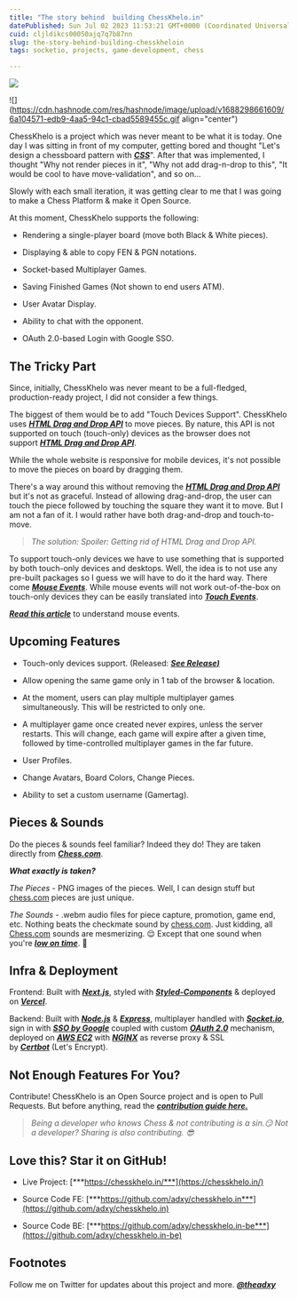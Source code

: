 ```yaml
---
title: "The story behind  building ChessKhelo.in"
datePublished: Sun Jul 02 2023 11:53:21 GMT+0000 (Coordinated Universal Time)
cuid: cljldikcs00050ajq7q7b87nn
slug: the-story-behind-building-chesskheloin
tags: socketio, projects, game-development, chess

---
```


![]( align="center")

![](https://cdn.hashnode.com/res/hashnode/image/upload/v1688298661609/6a104571-edb9-4aa5-94c1-cbad5589455c.gif align="center")

ChessKhelo is a project which was never meant to be what it is today. One day I was sitting in front of my computer, getting bored and thought "Let's design a chessboard pattern with [***CSS***](https://developer.mozilla.org/en-US/docs/Web/CSS)". After that was implemented, I thought "Why not render pieces in it", "Why not add drag-n-drop to this", "It would be cool to have move-validation", and so on...

Slowly with each small iteration, it was getting clear to me that I was going to make a Chess Platform & make it Open Source.

At this moment, ChessKhelo supports the following:

* Rendering a single-player board (move both Black & White pieces).
    
* Displaying & able to copy FEN & PGN notations.
    
* Socket-based Multiplayer Games.
    
* Saving Finished Games (Not shown to end users ATM).
    
* User Avatar Display.
    
* Ability to chat with the opponent.
    
* OAuth 2.0-based Login with Google SSO.
    

## **The Tricky Part**

Since, initially, ChessKhelo was never meant to be a full-fledged, production-ready project, I did not consider a few things.

The biggest of them would be to add "Touch Devices Support". ChessKhelo uses [***HTML Drag and Drop API***](https://developer.mozilla.org/en-US/docs/Web/API/HTML_Drag_and_Drop_API) to move pieces. By nature, this API is not supported on touch (touch-only) devices as the browser does not support [***HTML Drag and Drop API***](https://developer.mozilla.org/en-US/docs/Web/API/HTML_Drag_and_Drop_API).

While the whole website is responsive for mobile devices, it's not possible to move the pieces on board by dragging them.

There's a way around this without removing the [***HTML Drag and Drop API***](https://developer.mozilla.org/en-US/docs/Web/API/HTML_Drag_and_Drop_API) but it's not as graceful. Instead of allowing drag-and-drop, the user can touch the piece followed by touching the square they want it to move. But I am not a fan of it. I would rather have both drag-and-drop and touch-to-move.

> *The solution: Spoiler: Getting rid of HTML Drag and Drop API.*

To support touch-only devices we have to use something that is supported by both touch-only devices and desktops. Well, the idea is to not use any pre-built packages so I guess we will have to do it the hard way. There come [***Mouse Events***](https://developer.mozilla.org/en-US/docs/Web/API/MouseEvent). While mouse events will not work out-of-the-box on touch-only devices they can be easily translated into [***Touch Events***](https://developer.mozilla.org/en-US/docs/Web/API/Touch_events).

[***Read this article***](https://javascript.info/mouse-drag-and-drop) to understand mouse events.

## **Upcoming Features**

* Touch-only devices support. (Released: [***See Release)***](https://github.com/adxy/chesskhelo.in/releases/tag/v0.6.0)
    
* Allow opening the same game only in 1 tab of the browser & location.
    
* At the moment, users can play multiple multiplayer games simultaneously. This will be restricted to only one.
    
* A multiplayer game once created never expires, unless the server restarts. This will change, each game will expire after a given time, followed by time-controlled multiplayer games in the far future.
    
* User Profiles.
    
* Change Avatars, Board Colors, Change Pieces.
    
* Ability to set a custom username (Gamertag).
    

## **Pieces & Sounds**

Do the pieces & sounds feel familiar? Indeed they do! They are taken directly from [***Chess.com***](http://Chess.com).

***What exactly is taken?***

*The Pieces* - PNG images of the pieces. Well, I can design stuff but [chess.com](http://chess.com) pieces are just unique.

*The Sounds* - .webm audio files for piece capture, promotion, game end, etc. Nothing beats the checkmate sound by [chess.com](http://chess.com). Just kidding, all [Chess.com](http://chess.com) sounds are mesmerizing. 😌 Except that one sound when you're [***low on time***](https://images.chesscomfiles.com/chess-themes/sounds/_WEBM_/default/tenseconds.webm). 🥲

## **Infra & Deployment**

Frontend: Built with [***Next.js***](https://nextjs.org/), styled with [***Styled-Components***](https://styled-components.com/) & deployed on [***Vercel***](https://vercel.com/).

Backend: Built with [***Node.js***](https://nodejs.org/en/) & [***Express***](https://expressjs.com/), multiplayer handled with [***Socket.io***](http://Socket.io), sign in with [***SSO by Google***](https://developers.google.com/identity/gsi/web/guides/overview) coupled with custom [***OAuth 2.0***](https://datatracker.ietf.org/doc/html/rfc6749) mechanism, deployed on [***AWS EC2***](https://aws.amazon.com/ec2/) with [***NGINX***](https://www.nginx.com/) as reverse proxy & SSL by [***Certbot***](https://certbot.eff.org/) (Let's Encrypt).

## **Not Enough Features For You?**

Contribute! ChessKhelo is an Open Source project and is open to Pull Requests. But before anything, read the [***contribution guide here.***](https://github.com/adxy/chesskhelo.in)

> *Being a developer who knows Chess & not contributing is a sin.😏 Not a developer? Sharing is also contributing. 😎*

## **Love this? Star it on GitHub!**

* Live Project: [***https://chesskhelo.in/***](https://chesskhelo.in/)
    
* Source Code FE: [***https://github.com/adxy/chesskhelo.in***](https://github.com/adxy/chesskhelo.in)
    
* Source Code BE: [***https://github.com/adxy/chesskhelo.in-be***](https://github.com/adxy/chesskhelo.in-be)
    

## **Footnotes**

Follow me on Twitter for updates about this project and more. [***@theadxy***](https://twitter.com/theadxy)